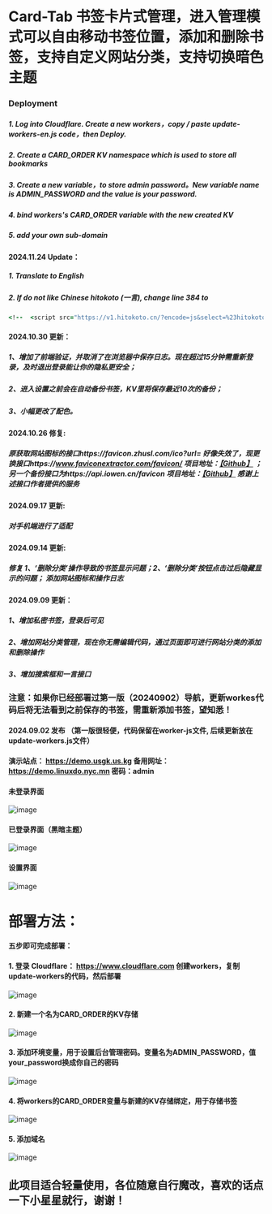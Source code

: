 # Card-Tab 书签卡片式管理，进入管理模式可以自由移动书签位置，添加和删除书签，支持自定义网站分类，支持切换暗色主题
### Deployment
##### 1. Log into Cloudflare. Create a new workers，copy / paste update-workers-en.js code，then Deploy.
##### 2. Create a CARD_ORDER KV namespace which is used to store all bookmarks
##### 3. Create a new variable，to store admin password。New variable name is ADMIN_PASSWORD and the value is your password. 

##### 4. bind workers's CARD_ORDER variable with the new created KV

##### 5. add your own sub-domain

#### 2024.11.24 Update：
##### 1. Translate to English
##### 2. If do not like Chinese hitokoto (一言), change line 384 to 
```rb
<!--  <script src="https://v1.hitokoto.cn/?encode=js&select=%23hitokoto" defer></script>  -->
```

#### 2024.10.30 更新：
##### 1、增加了前端验证，并取消了在浏览器中保存日志。现在超过15分钟需重新登录，及时退出登录能让你的隐私更安全；
##### 2、进入设置之前会在自动备份书签，KV里将保存最近10次的备份；
##### 3、小幅更改了配色。
#### 2024.10.26 修复:  
##### 原获取网站图标的接口https://favicon.zhusl.com/ico?url= 好像失效了，现更换接口https://www.faviconextractor.com/favicon/  项目地址：[【Github】](https://github.com/seadfeng/favicon-downloader) ；另一个备份接口为https://api.iowen.cn/favicon  项目地址：[【Github】](https://github.com/owen0o0/getFavicon)  感谢上述接口作者提供的服务
#### 2024.09.17 更新:  
##### 对手机端进行了适配
#### 2024.09.14 更新: 
##### 修复 1、‘删除分类’操作导致的书签显示问题；2、‘删除分类’按钮点击过后隐藏显示的问题； 添加网站图标和操作日志
#### 2024.09.09 更新：
##### 1、增加私密书签，登录后可见
##### 2、增加网站分类管理，现在你无需编辑代码，通过页面即可进行网站分类的添加和删除操作
##### 3、增加搜索框和一言接口

### 注意：如果你已经部署过第一版（20240902）导航，更新workes代码后将无法看到之前保存的书签，需重新添加书签，望知悉！

#### 2024.09.02 发布 （第一版很轻便，代码保留在worker-js文件, 后续更新放在update-workers.js文件）

#### 演示站点：  https://demo.usgk.us.kg   备用网址：https://demo.linuxdo.nyc.mn   密码：admin

#### 未登录界面
![image](https://github.com/user-attachments/assets/dd0cad75-11ce-4691-804f-b4dff5ae2cde)

#### 已登录界面（黑暗主题）
![image](https://github.com/user-attachments/assets/c18f0df4-8e00-45e6-84db-30f81b545d15)

#### 设置界面
![image](https://github.com/user-attachments/assets/dc91458a-840c-41f9-9e50-261471320f81)



# 部署方法：
#### 五步即可完成部署：
#### 1. 登录 Cloudflare：  https://www.cloudflare.com  创建workers，复制update-workers的代码，然后部署
![image](https://github.com/user-attachments/assets/c067105b-91ee-43d5-90a9-806e5de5fe16)

#### 2. 新建一个名为CARD_ORDER的KV存储
![image](https://github.com/user-attachments/assets/706a7735-b47a-4f66-bdb4-827c38be692b)

#### 3. 添加环境变量，用于设置后台管理密码。变量名为ADMIN_PASSWORD，值your_password换成你自己的密码
![image](https://github.com/user-attachments/assets/532dcb8f-dc30-4ca9-aac9-21ef546bf367)

#### 4. 将workers的CARD_ORDER变量与新建的KV存储绑定，用于存储书签
![image](https://github.com/user-attachments/assets/9b166809-5b1e-451e-be99-253f6e60be54)

#### 5. 添加域名
![image](https://github.com/user-attachments/assets/4f23eab6-e94c-49b1-9198-3c8e05dffa8a)

## 此项目适合轻量使用，各位随意自行魔改，喜欢的话点一下小星星就行，谢谢！
